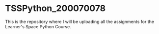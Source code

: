 # TSSPython_200070078
This is the repository where I will be uploading all the assignments for the Learner's Space Python Course.
